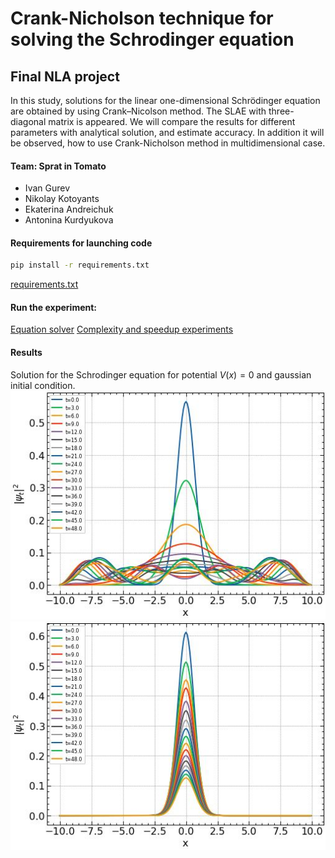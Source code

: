 # Crank-Nicholson technique for solving the Schrodinger equation
## Final NLA project
In this study, solutions for the linear one-dimensional Schrödinger equation are obtained by using Crank–Nicolson method. The SLAE with three-diagonal matrix is appeared. We will compare the results for different parameters with analytical solution, and estimate accuracy. In addition it will be observed, how to use Crank-Nicholson method in multidimensional case.

#### Team: Sprat in Tomato
- Ivan Gurev
- Nikolay Kotoyants
- Ekaterina Andreichuk
- Antonina Kurdyukova

#### Requirements for launching code
```bat
pip install -r requirements.txt
```
[requirements.txt](https://raw.githubusercontent.com/Tonchik-hv/Crank-Nicholson-techique/main/code/requirements%20(1).txt)

#### Run the experiment:
[Equation solver](https://colab.research.google.com/drive/1yJJvBGSN08RiHn0UmHCjxpb-UFD6pVKL?usp=sharingg)
[Complexity and speedup experiments](https://colab.research.google.com/drive/13Y3PVcHeviVn3GmKbRAKUeAc4-1Y9K6w?usp=sharing)

#### Results
Solution for the Schrodinger equation for potential $V(x) = 0$ and gaussian initial condition.
![img1jpeg.jpeg](images/img1jpeg.jpeg)
![img2.jpeg](images/img2.jpeg)



